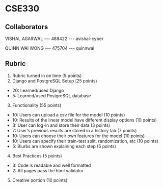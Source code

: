 # CSE330

## Collaborators
VISHAL AGARWAL --- 488422 --- avishal-cyber

QUINN WAI WONG --- 475704 --- quinnwai

## Rubric
1. Rubric turned in on time (5 points)
2. Django and PostgreSQL Setup (25 points)
  * 20: Learned/used Django
  * 5: Learned/used PostgreSQL database
3.  Functionality (55 points)
  * 10: Users can upload a csv file for the model (10 points)
  * 10: Results of the linear model have different display options (10 points)
  * 3: User can log-in and store their data (3 points)
  * 7: User’s previous results are stored in a history tab (7 points)
  * 10: Users can choose their own features for the model (10 points)
  * 10: Users can specify their train-test split, randomization, etc (10 points)
  * 5: Blurbs are shown explaining each step (5 points)
4. Best Practices (5 points)
  * 3: Code is readable and well formatted
  * 2: All pages pass the html validator
5. Creative portion (10 points)
